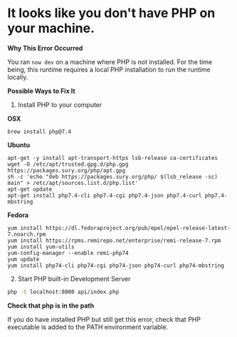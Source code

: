 # It looks like you don't have PHP on your machine.

**Why This Error Occurred**

You ran `now dev` on a machine where PHP is not installed.
For the time being, this runtime requires a local PHP installation to run the runtime locally.

**Possible Ways to Fix It**

1. Install PHP to your computer

**OSX**

```
brew install php@7.4
```

**Ubuntu**

```
apt-get -y install apt-transport-https lsb-release ca-certificates
wget -O /etc/apt/trusted.gpg.d/php.gpg https://packages.sury.org/php/apt.gpg
sh -c 'echo "deb https://packages.sury.org/php/ $(lsb_release -sc) main" > /etc/apt/sources.list.d/php.list'
apt-get update
apt-get install php7.4-cli php7.4-cgi php7.4-json php7.4-curl php7.4-mbstring
```

**Fedora**

```
yum install https://dl.fedoraproject.org/pub/epel/epel-release-latest-7.noarch.rpm
yum install https://rpms.remirepo.net/enterprise/remi-release-7.rpm
yum install yum-utils
yum-config-manager --enable remi-php74
yum update
yum install php74-cli php74-cgi php74-json php74-curl php74-mbstring
```

2. Start PHP built-in Development Server

```sh
php -S localhost:8000 api/index.php
```

**Check that php is in the path**

If you do have installed PHP but still get this error, check that PHP executable is added to the PATH environment variable.
